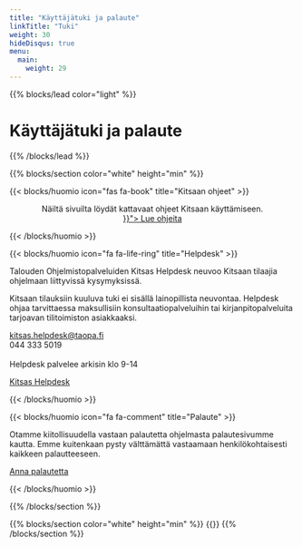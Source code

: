 ```yaml
---
title: "Käyttäjätuki ja palaute"
linkTitle: "Tuki"
weight: 30
hideDisqus: true
menu:
  main:
    weight: 29
---
```


{{% blocks/lead color="light" %}}

# Käyttäjätuki ja palaute

{{% /blocks/lead %}}

{{% blocks/section color="white" height="min" %}}


{{< blocks/huomio icon="fas fa-book" title="Kitsaan ohjeet" >}}

<p class="lead" style="text-align:center">Näiltä sivuilta löydät kattavaat ohjeet Kitsaan käyttämiseen.<br>
<a class="btn btn-lg btn-primary" style="margin-top: 1em; margin-bottom: 1em;" href="{{< relref "/docs/">}}">
Lue ohjeita
</a>
</p>
{{< /blocks/huomio >}}


{{< blocks/huomio icon="fa fa-life-ring" title="Helpdesk" >}}
<p class="lead">Talouden Ohjelmistopalveluiden Kitsas Helpdesk neuvoo Kitsaan tilaajia ohjelmaan liittyvissä kysymyksissä.</p>

<p>Kitsaan tilauksiin kuuluva tuki ei sisällä lainopillista neuvontaa. Helpdesk ohjaa tarvittaessa maksullisiin konsultaatiopalveluihin tai kirjanpitopalveluita tarjoavan tilitoimiston asiakkaaksi.</p>

<span class="fa fa-envelope"></span> kitsas.helpdesk@taopa.fi <br/>
<span class="fa fa-phone"></span> 044 333 5019<br/>    
Helpdesk palvelee arkisin klo 9-14

<a class="btn btn-lg btn-primary" style="margin-top: 1em; margin-bottom: 1em;" href="https://www.taloudenohjelmistopalvelut.fi/kitsas-helpdesk">
Kitsas Helpdesk
</a>
</p>
</p>
{{< /blocks/huomio >}}



{{< blocks/huomio icon="fa fa-comment" title="Palaute" >}}


<p class="lead">Otamme kiitollisuudella vastaan palautetta ohjelmasta palautesivumme kautta.
Emme kuitenkaan pysty välttämättä vastaamaan henkilökohtaisesti kaikkeen palautteeseen.
</p>
<p><a class="btn btn-lg btn-primary" href="https://kitsas.atlassian.net/servicedesk/customer/portal/6">
Anna palautetta</a></p>

{{< /blocks/huomio >}}

{{% /blocks/section %}}


{{% blocks/section color="white" height="min" %}}
{{<uutiskirje>}}
{{% /blocks/section %}}
